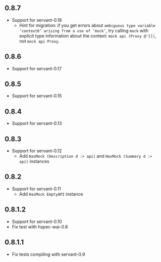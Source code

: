 0.8.7
-----

- Support for servant-0.18
   - Hint for migration: if you get errors about `ambiguous type
     variable ‘context0’ arising from a use of ‘mock’`, try calling
     `mock` with explicit type information about the context: `mock
     api (Proxy @'[])`, not `mock api Proxy`.

0.8.6
-----

- Support for servant-0.17

0.8.5
-----

- Support for servant-0.15

0.8.4
-----

- Support for servant-0.13

0.8.3
-----

- Support for servant-0.12
   - Add `HasMock (Description d :> api)` and `HasMock (Summary d :> api)`
     instances

0.8.2
-----

- Support for servant-0.11
    - Add `HasMock EmptyAPI` instance

0.8.1.2
-------

- Support for servant-0.10
- Fix test with hspec-wai-0.8

0.8.1.1
-------

- Fix tests compiling with servant-0.9
